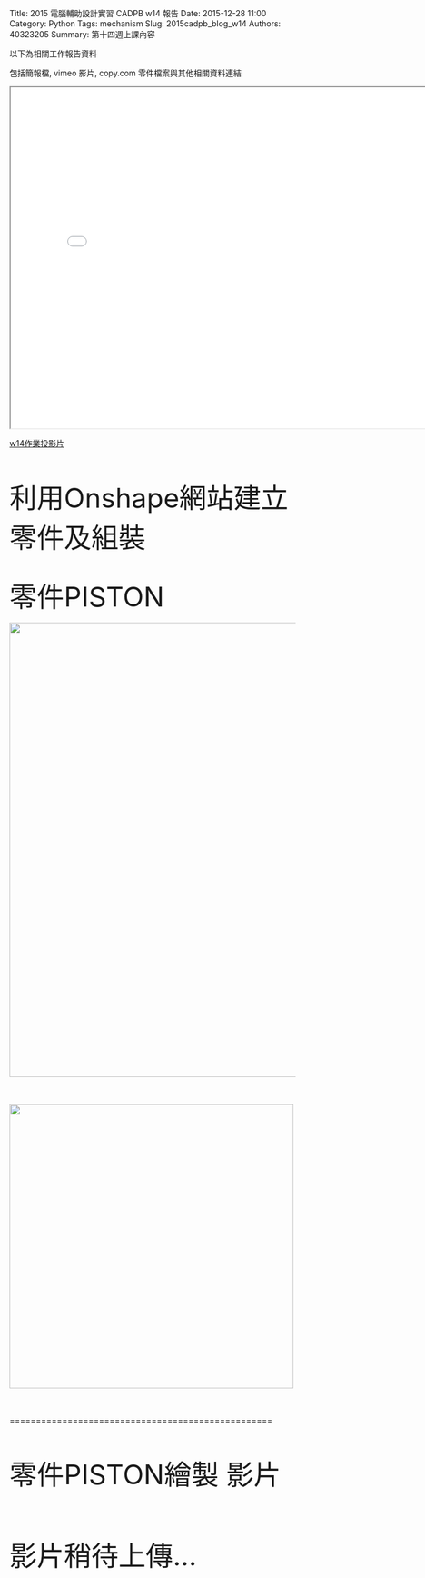 Title: 2015 電腦輔助設計實習 CADPB w14 報告
Date: 2015-12-28 11:00
Category: Python
Tags: mechanism
Slug: 2015cadpb_blog_w14
Authors: 40323205
Summary: 第十四週上課內容

以下為相關工作報告資料

包括簡報檔, vimeo 影片, copy.com 零件檔案與其他相關資料連結

<iframe src="cadp_w14_lecture.html" width="800" height="600"></iframe>

<p><a href="cadp_w14_lecture.html" target="_blank">w14作業投影片</a></p>
</br>
</br>
<font size="15">利用Onshape網站建立零件及組裝</font>
</br>
</br>
</br>
<font size="15">零件PISTON</font></br>

<img src="https://copy.com/UtouKFc2puy30rSO" width="800" ></img></br></br></br>


<img src="https://copy.com/hxxCwcuL9GtpKXKC" width="500" ></img></br></br></br>



==================================================</br></br></br>



<font size="15">零件PISTON繪製 影片</br></br>

影片稍待上傳...</font>
